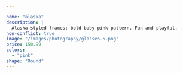 ```yaml
---

name: "alaska"
description: |
  Alaska styled frames: bold baby pink pattern. Fun and playful.
non-conflict: true
image: "/images/photography/glasses-5.png"
price: 150.99
colors:
  - "pink"
shape: "Round"
---
```

